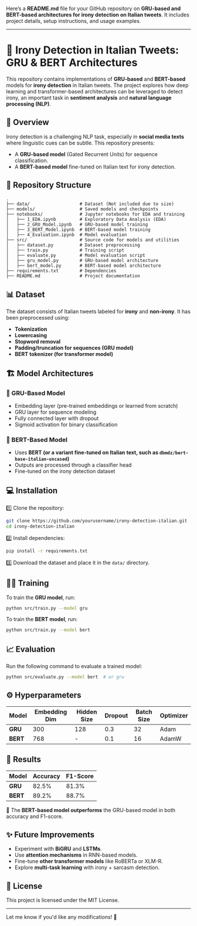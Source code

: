 Here’s a **README.md** file for your GitHub repository on **GRU-based and BERT-based architectures for irony detection on Italian tweets**. It includes project details, setup instructions, and usage examples.

---

# 🧠 Irony Detection in Italian Tweets: GRU & BERT Architectures

This repository contains implementations of **GRU-based** and **BERT-based** models for **irony detection** in Italian tweets. The project explores how deep learning and transformer-based architectures can be leveraged to detect irony, an important task in **sentiment analysis** and **natural language processing (NLP)**.

## 🚀 Overview

Irony detection is a challenging NLP task, especially in **social media texts** where linguistic cues can be subtle. This repository presents:

- A **GRU-based model** (Gated Recurrent Units) for sequence classification.
- A **BERT-based model** fine-tuned on Italian text for irony detection.

## 📂 Repository Structure

```
.
├── data/                   # Dataset (Not included due to size)
├── models/                 # Saved models and checkpoints
├── notebooks/              # Jupyter notebooks for EDA and training
│   ├── 1_EDA.ipynb         # Exploratory Data Analysis (EDA)
│   ├── 2_GRU_Model.ipynb   # GRU-based model training
│   ├── 3_BERT_Model.ipynb  # BERT-based model training
│   ├── 4_Evaluation.ipynb  # Model evaluation
├── src/                    # Source code for models and utilities
│   ├── dataset.py          # Dataset preprocessing
│   ├── train.py            # Training script
│   ├── evaluate.py         # Model evaluation script
│   ├── gru_model.py        # GRU-based model architecture
│   ├── bert_model.py       # BERT-based model architecture
├── requirements.txt        # Dependencies
├── README.md               # Project documentation
```

## 📊 Dataset

The dataset consists of Italian tweets labeled for **irony** and **non-irony**. It has been preprocessed using:

- **Tokenization**
- **Lowercasing**
- **Stopword removal**
- **Padding/truncation for sequences (GRU model)**
- **BERT tokenizer (for transformer model)**

## 🏗️ Model Architectures

### 🔹 GRU-Based Model
- Embedding layer (pre-trained embeddings or learned from scratch)
- GRU layer for sequence modeling
- Fully connected layer with dropout
- Sigmoid activation for binary classification

### 🔹 BERT-Based Model
- Uses **BERT (or a variant fine-tuned on Italian text, such as `dbmdz/bert-base-italian-uncased`)**
- Outputs are processed through a classifier head
- Fine-tuned on the irony detection dataset

## 💻 Installation

1️⃣ Clone the repository:
```bash
git clone https://github.com/yourusername/irony-detection-italian.git
cd irony-detection-italian
```

2️⃣ Install dependencies:
```bash
pip install -r requirements.txt
```

3️⃣ Download the dataset and place it in the `data/` directory.

## 🏋️‍♂️ Training

To train the **GRU model**, run:
```bash
python src/train.py --model gru
```

To train the **BERT model**, run:
```bash
python src/train.py --model bert
```

## 📈 Evaluation

Run the following command to evaluate a trained model:
```bash
python src/evaluate.py --model bert  # or gru
```

## ⚙️ Hyperparameters

| Model | Embedding Dim | Hidden Size | Dropout | Batch Size | Optimizer |
|--------|---------------|--------------|---------|------------|-----------|
| **GRU**  | 300           | 128          | 0.3     | 32         | Adam      |
| **BERT** | 768           | -            | 0.1     | 16         | AdamW     |

## 📌 Results

| Model  | Accuracy | F1-Score |
|--------|---------|----------|
| **GRU**  | 82.5%   | 81.3%    |
| **BERT** | 89.2%   | 88.7%    |

🚀 The **BERT-based model outperforms** the GRU-based model in both accuracy and F1-score.

## ✨ Future Improvements

- Experiment with **BiGRU** and **LSTMs**.
- Use **attention mechanisms** in RNN-based models.
- Fine-tune **other transformer models** like RoBERTa or XLM-R.
- Explore **multi-task learning** with irony + sarcasm detection.

## 📜 License

This project is licensed under the MIT License.

---

Let me know if you'd like any modifications! 🚀
